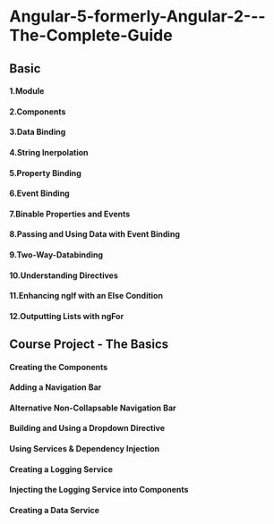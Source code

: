 # Angular-5-formerly-Angular-2---The-Complete-Guide

## Basic
#### 1.Module
#### 2.Components
#### 3.Data Binding
#### 4.String Inerpolation
#### 5.Property Binding
#### 6.Event Binding
#### 7.Binable Properties and Events
#### 8.Passing and Using Data with Event Binding
#### 9.Two-Way-Databinding
#### 10.Understanding Directives
#### 11.Enhancing ngIf with an Else Condition
#### 12.Outputting Lists with ngFor

## Course Project - The Basics
#### Creating the Components
#### Adding a Navigation Bar
#### Alternative Non-Collapsable Navigation Bar 
#### Building and Using a Dropdown Directive 
#### Using Services & Dependency Injection
#### Creating a Logging Service
#### Injecting the Logging Service into Components
#### Creating a Data Service
#### 

 
 
